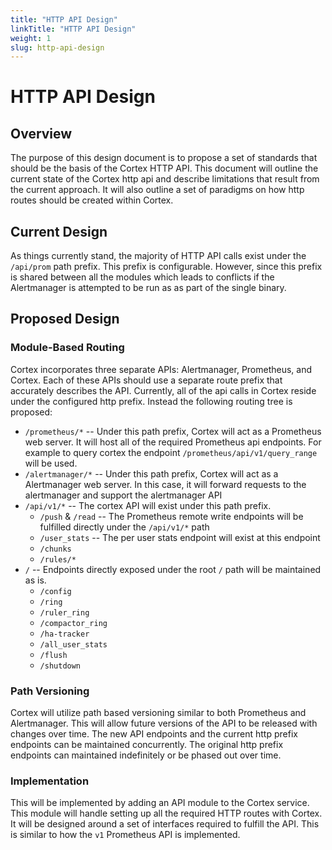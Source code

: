 ```yaml
---
title: "HTTP API Design"
linkTitle: "HTTP API Design"
weight: 1
slug: http-api-design
---
```


# HTTP API Design

## Overview

The purpose of this design document is to propose a set of standards that should be the basis of the Cortex HTTP API. This document will outline the current state of the Cortex http api and describe limitations that result from the current approach. It will also outline a set of paradigms on how http routes should be created within Cortex.

## Current Design

As things currently stand, the majority of HTTP API calls exist under the `/api/prom` path prefix. This prefix is configurable. However, since this prefix is shared between all the modules which leads to conflicts if the Alertmanager is attempted to be run as as part of the single binary.

## Proposed Design

### Module-Based Routing

Cortex incorporates three separate APIs: Alertmanager, Prometheus, and Cortex. Each of these APIs should use a separate route prefix that accurately describes the API. Currently, all of the api calls in Cortex reside under the configured http prefix. Instead the following routing tree is proposed:

- `/prometheus/*` -- Under this path prefix, Cortex will act as a Prometheus web server. It will host all of the required Prometheus api endpoints. For example to query cortex the endpoint `/prometheus/api/v1/query_range` will be used.
- `/alertmanager/*` -- Under this path prefix, Cortex will act as a Alertmanager web server. In this case, it will forward requests to the alertmanager and support the alertmanager API
- `/api/v1/*` -- The cortex API will exist under this path prefix.
  - `/push` & `/read` -- The Prometheus remote write endpoints will be fulfilled directly under the `/api/v1/*` path
  - `/user_stats` -- The per user stats endpoint will exist at this endpoint
  - `/chunks` 
  - `/rules/*`
- `/` -- Endpoints directly exposed under the root `/` path will be maintained as is.
  - `/config`
  - `/ring`
  - `/ruler_ring`
  - `/compactor_ring`
  - `/ha-tracker`
  - `/all_user_stats`
  - `/flush`
  - `/shutdown`

### Path Versioning

Cortex will utilize path based versioning similar to both Prometheus and Alertmanager. This will allow future versions of the API to be released with changes over time. The new API endpoints and the current http prefix endpoints can be maintained concurrently. The original http prefix endpoints can maintained indefinitely or be phased out over time.

### Implementation

This will be implemented by adding an API module to the Cortex service. This module will handle setting up all the required HTTP routes with Cortex. It will be designed around a set of interfaces required to fulfill the API. This is similar to how the `v1` Prometheus API is implemented.